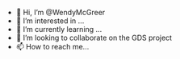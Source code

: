 - 👋 Hi, I’m @WendyMcGreer
- 👀 I’m interested in ...
- 🌱 I’m currently learning ...
- 💞️ I’m looking to collaborate on the GDS project
- 📫 How to reach me...

<!---
WendyMcGreer/WendyMcGreer is a ✨ special ✨ repository because its `README.md` (this file) appears on your GitHub profile.
You can click the Preview link to take a look at your changes.
--->
